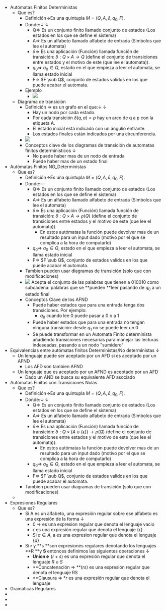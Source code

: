 - Autómatas Finitos Deterministas
    - Que es?
        - Definición→Es una quintupla $M=(Q,A,\delta,q_0,F)$.
        - Donde:↓ ↓ 
            - Q⇒ Es un conjunto finito llamado conjunto de estados (Los estados en los que se define el sistema)
            - A⇒ Es un alfabeto llamado alfabeto de entrada (Simbolos que lee el automata)
            - $\delta$⇒ Es una aplicación (Función) llamada función de transición: $\delta:Q \times A \rightarrow Q$ (define el conjunto de transiciones entre estados y el motivo de este (que lee el automata)).
            - $q_0$⇒ $q_0 \in Q$, estado en el que empieza a leer el automata, se llama estado inicial 
            - F⇒ $F \sub Q$, conjunto de estados validos en los que puede acabar el automata. 
        - Ejemplo
            - ![](https://remnote-user-data.s3.amazonaws.com/92ufLw2X5PNhwBp7c_lHynwLnj93lOh8ugpjx1IPfeKXJkPGKbs3KsBEQXgpZZYVFzelGlQEgcNvg5hD7Kyy6sCRCea_bpdI0UczA-aR-vA8QWv6MFDgx0kg2pFljeRI.png) 
    - Diagrama de transición
        - Definición ⇒ es un grafo en el que:↓ ↓ 
            - Hay un nodo por cada estado.
            - Por cada transición $\delta(q,a)=p$ hay un arco de q a p con la etiqueta A.
            - El estado inicial está indicado con un ángulio entrante.
            - Los estados finales están indicados por una circunferencia.
        - ![](https://remnote-user-data.s3.amazonaws.com/mYx8RLiu0usgwQEsuDj7qaNZ3DDI8iY4piiuE-aQMamnktu1S77fCT4kFpUoIA2tnUV-QY1FV12CCjzmdMgHuI5zs0duHYf_0r1h4iCBktBo1BUc2-ChgAnt9UieHyxV.png)
        - Conceptos clave de los diagramas de transición de automatas finitos deterministicos ↓ 
            - No puede haber mas de un nodo de entrada
            - Puede haber mas de un estado final
- Autómatas Finitos NO_Deterministas
    - Que es?
        - Definición→Es una quintupla $M=(Q,A,\delta,q_0,F)$.
        - Donde:―
            - Q⇒ Es un conjunto finito llamado conjunto de estados (Los estados en los que se define el sistema)
            - A⇒ Es un alfabeto llamado alfabeto de entrada (Simbolos que lee el automata)
            - $\delta$⇒ Es una aplicación (Función) llamada función de transición: $\delta:Q \times A \rightarrow \rho (Q)$ (define el conjunto de transiciones entre estados y el motivo de este (que lee el automata)).
                - En estos autómatas la función puede devolver mas de un resultado para un input dado (motivo por el que se complica a la hora de computarlo)
            - $q_0$⇒ $q_0 \in Q$, estado en el que empieza a leer el automata, se llama estado inicial
            - F⇒ $F \sub Q$, conjunto de estados validos en los que puede acabar el automata.
        - Tambien pueden usar diagramas de transición (solo que con modificaciones)
        - ![](https://remnote-user-data.s3.amazonaws.com/KIwZUCDNwsZdocpCKvyAEe_7AwclJ-CIjKMLkVVd9_mSrBFewuGkKbBuJvmKcGLMlgHxIJw5qia8voBYhwCWEF8Sv7nkodRaqmgYWcZe_AOh7P2ZTOPUglsvl4kG5UGE.png)
Acepta el conjunto de las palabras que tienen a 010010 como subcadena: palabras que se **pueden **leer pasando de $q_0$ a un estado final 
        - Conceptos Clave de los AFND
            - Puede haber estados que para una entrada tenga dos transiciones. Por ejemplo:
                - $q_0$ cuando lee 0 puede pasar a 0 o a 1
            - Puede haber estados que para una entrada no tengan ninguna transición: desde $q_1$ no se puede leer un 0
            - Se puede transformar en un Automata Finito determinista añádiendo transiciones necesarias para manejar las lecturas indeseadas, pasando a un nodo "sumidero"
- Equivalencias entre autómatas finitos Deterministas/No deterministas ↓ 
    - Un lenguaje puede ser aceptado por un AFD si es aceptado por un AFND
        - Los AFD son tambien AFND
    - Un lenguaje que es aceptado por un AFND es aceptado por un AFD
        - Dado un AND se busca su equivalente AFD asociado
- Autómatas Finitos con Transiciones Nulas
    - Que es?
        - Definición→Es una quintupla $M=(Q,A,\delta,q_0,F)$.
        - Donde:↓ ↓ 
            - Q⇒ Es un conjunto finito llamado conjunto de estados (Los estados en los que se define el sistema)
            - A⇒ Es un alfabeto llamado alfabeto de entrada (Simbolos que lee el automata)
            - $\delta$⇒ Es una aplicación (Función) llamada función de transición: $\delta:Q \times (A \cup \{\epsilon\}) \rightarrow \rho (Q)$ (define el conjunto de transiciones entre estados y el motivo de este (que lee el automata)).
                - En estos autómatas la función puede devolver mas de un resultado para un input dado (motivo por el que se complica a la hora de computarlo)
            - $q_0$⇒ $q_0 \in Q$, estado en el que empieza a leer el automata, se llama estado inicial
            - F⇒ $F \sub Q$, conjunto de estados validos en los que puede acabar el automata.
        - Tambien pueden usar diagramas de transición (solo que con modificaciones)
    - 
- Expresiones Regulares
    - Que es?
        - Si A es un alfabeto, una expresión regular sobre ese alfabeto es una expresión de la forma ↓ 
            - 0 ⇒ es una expresion regular que denota el lenguaje vacio
            - $\epsilon$ es una expresión regular que denota el lenguaje $\{\epsilon\}$ 
            - Si $a \in A$, a es una expresion regular que denota el lenguaje $\{a\}$ 
        - Si **r** y **s **son expresiones regulares denotando los lenguajes **R **y **S** entonces definimos las siguientes operaciones ↓ 
            - **Union⇒** $(r+s)$ es una expresión regular que denota el lenguaje $R \cup S$
            - **Concatenación ⇒ **$(rs)$ es una expresión regular que denota el lenguaje RS
            - **Clausura ⇒ **r* es una expresión regular que denota el lenguaje  
- Gramáticas Regulares
- 
- 
- 
